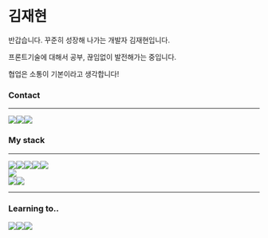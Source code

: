 <h1>김재현</h1>

반갑습니다. 꾸준히 성장해 나가는 개발자 김재현입니다. 

프론트기술에 대해서 공부, 끊임없이 발전해가는 중입니다.
 
협업은 소통이 기본이라고 생각합니다!

<h3>Contact</h3>
<hr>
<div style = "display:flex; flexdirection:row;">
    <img src="https://img.shields.io/badge/KakaoTalk-FFCD00?style=flat-square&logo=KakaoTalk&logoColor=black"/>
    <img src="https://img.shields.io/badge/Instagram-E4405F?style=flat-square&logo=Instagram&logoColor=white"/>
    <img src="https://img.shields.io/badge/Velog-20C997?style=flat-square&logo=velog&logoColor=white"/>
</div>
<h3>My stack</h3>
<hr>
<div style = "display:flex; flexdirection:row;">
    <img src="https://img.shields.io/badge/html5-E34F26?style=flat-square&logo=html5&logoColor=white"> 
    <img src="https://img.shields.io/badge/css-1572B6?style=flat-square&logo=css3&logoColor=white"> 
    <img src="https://img.shields.io/badge/javascript-F7DF1E?style=flat-square&logo=javascript&logoColor=black"> 
    <img src="https://img.shields.io/badge/bootstrap-7952B3?style=flat-square&logo=bootstrap&logoColor=white">
    <img src="https://img.shields.io/badge/React-61DAFB?style=flat-square&logo=React&logoColor=black"/>
</div>
<div style = "display:flex; flexdirection:row;">
    <img src="https://img.shields.io/badge/Node.js-339933?style=flat-square&logo=Node.js&logoColor=white"/>
</div>
<div style = "display:flex; flexdirection:row;">
   <img src="https://img.shields.io/badge/Git-F05032?style=flat-square&logo=Git&logoColor=white"/>
   <img src="https://img.shields.io/badge/GitHub-181717?style=flat-square&logo=GitHub&logoColor=white"/>
</div>
<hr>
<h3>Learning to..</h3>
<div style = "display:flex; flexdirection:row;">
   <img src="https://img.shields.io/badge/Redux-764ABC?style=flat-square&logo=Redux&logoColor=white"/>
   <img src="https://img.shields.io/badge/Python-3776AB?style=flat-square&logo=Python&logoColor=white"/>
   <img src="https://img.shields.io/badge/Tensorflow-FF6F00?style=flat-square&logo=Tensorflow&logoColor=white"/>
</div>
 
<!--
**ironjaehyun/ironjaehyun** is a ✨ _special_ ✨ repository because its `README.md` (this file) appears on your GitHub profile.

Here are some ideas to get you started:

- 🔭 I’m currently working on ...
- 🌱 I’m currently learning ...
- 👯 I’m looking to collaborate on ...
- 🤔 I’m looking for help with ...
- 💬 Ask me about ...
- 📫 How to reach me: ...
- 😄 Pronouns: ...
- ⚡ Fun fact: ...
-->
